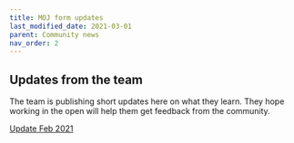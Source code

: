 ```yaml
---
title: MOJ form updates
last_modified_date: 2021-03-01
parent: Community news
nav_order: 2
---
```

## Updates from the team

The team is publishing short updates here on what they learn. They hope working in the open will help them get feedback from the community.

[Update Feb 2021 ](/x-gov-form-community/MOJ-form-updates/moj-forms-update-1)
